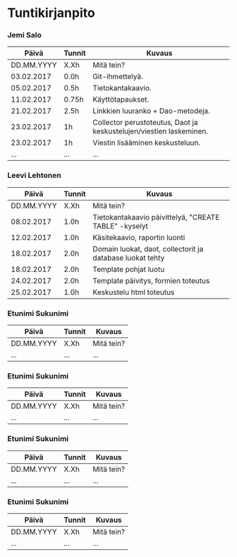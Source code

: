 # Tuntikirjanpito

### Jemi Salo
Päivä | Tunnit | Kuvaus
--------------- | ----- | ------
DD.MM.YYYY | X.Xh | Mitä tein?
03.02.2017 | 0.0h | Git-ihmettelyä.
05.02.2017 | 0.5h | Tietokantakaavio.
11.02.2017 | 0.75h | Käyttötapaukset.
21.02.2017 | 2.5h | Linkkien luuranko + Dao-metodeja.
23.02.2017 | 1h | Collector perustoteutus, Daot ja keskustelujen/viestien laskeminen.
23.02.2017 | 1h | Viestin lisääminen keskusteluun.
... | ... | ...

### Leevi Lehtonen
Päivä | Tunnit | Kuvaus
--------------- | ----- | ------
DD.MM.YYYY | X.Xh | Mitä tein?
08.02.2017 | 1.0h | Tietokantakaavio päivittelyä, "CREATE TABLE" -kyselyt
12.02.2017 | 1.0h | Käsitekaavio, raportin luonti
18.02.2017 | 2.0h | Domain luokat, daot, collectorit ja database luokat tehty
18.02.2017 | 2.0h | Template pohjat luotu
24.02.2017 | 2.0h | Template päivitys, formien toteutus
25.02.2017 | 1.0h | Keskustelu html toteutus

### Etunimi Sukunimi
Päivä | Tunnit | Kuvaus
--------------- | ----- | ------
DD.MM.YYYY | X.Xh | Mitä tein?
... | ... | ...

### Etunimi Sukunimi
Päivä | Tunnit | Kuvaus
--------------- | ----- | ------
DD.MM.YYYY | X.Xh | Mitä tein?
... | ... | ...

### Etunimi Sukunimi
Päivä | Tunnit | Kuvaus
--------------- | ----- | ------
DD.MM.YYYY | X.Xh | Mitä tein?
... | ... | ...

### Etunimi Sukunimi
Päivä | Tunnit | Kuvaus
--------------- | ----- | ------
DD.MM.YYYY | X.Xh | Mitä tein?
... | ... | ...
